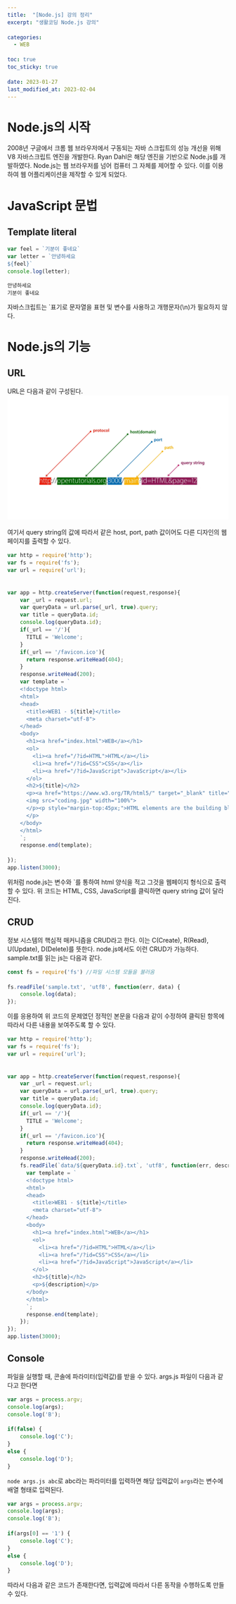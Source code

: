 ```yaml
---
title:  "[Node.js] 강의 정리"
excerpt: "생활코딩 Node.js 강의"

categories:
  - WEB

toc: true
toc_sticky: true
 
date: 2023-01-27
last_modified_at: 2023-02-04
---
```


# Node.js의 시작

2008년 구글에서 크롬 웹 브라우저에서 구동되는 자바 스크립트의 성능 개선을 위해 V8 자바스크립트 엔진을 개발한다. Ryan Dahl은 해당 엔진을 기반으로 Node.js를 개발하였다. Node.js는 웹 브라우저를 넘어 컴퓨터 그 자체를 제어할 수 있다. 이를 이용하여 웹 어플리케이션을 제작할 수 있게 되었다. 

# JavaScript 문법

## Template literal

```js
var feel = `기분이 좋네요`
var letter = `안녕하세요
${feel}`
console.log(letter);
```
```
안녕하세요
기분이 좋네요
```
자바스크립트는 `표기로 문자열을 표현 및 변수를 사용하고 개행문자(\n)가 필요하지 않다.

# Node.js의 기능

## URL

URL은 다음과 같이 구성된다.
![image](/assets/images/web_image_04.png)

여기서 query string의 값에 따라서 같은 host, port, path 값이어도 다른 디자인의 웹페이지를 출력할 수 있다.

```js
var http = require('http');
var fs = require('fs');
var url = require('url');

 
var app = http.createServer(function(request,response){
    var _url = request.url;
    var queryData = url.parse(_url, true).query;
    var title = queryData.id;
    console.log(queryData.id);
    if(_url == '/'){
      TITLE = 'Welcome';
    }
    if(_url == '/favicon.ico'){
      return response.writeHead(404);
    }
    response.writeHead(200);
    var template = `
    <!doctype html>
    <html>
    <head>
      <title>WEB1 - ${title}</title>
      <meta charset="utf-8">
    </head>
    <body>
      <h1><a href="index.html">WEB</a></h1>
      <ol>
        <li><a href="/?id=HTML">HTML</a></li>
        <li><a href="/?id=CSS">CSS</a></li>
        <li><a href="/?id=JavaScript">JavaScript</a></li>
      </ol>
      <h2>${title}</h2>
      <p><a href="https://www.w3.org/TR/html5/" target="_blank" title="html5 speicification">Hypertext Markup Language (HTML)</a> is the standard markup language for <strong>creating <u>web</u> pages</strong> and web applications.Web browsers receive HTML documents from a web server or from local storage and render them into multimedia web pages. HTML describes the structure of a web page semantically and originally included cues for the appearance of the document.
      <img src="coding.jpg" width="100%">
      </p><p style="margin-top:45px;">HTML elements are the building blocks of HTML pages. With HTML constructs, images and other objects, such as interactive forms, may be embedded into the rendered page. It provides a means to create structured documents by denoting structural semantics for text such as headings, paragraphs, lists, links, quotes and other items. HTML elements are delineated by tags, written using angle brackets.
      </p>
    </body>
    </html>
    `;
    response.end(template);
 
});
app.listen(3000);
```

위처럼 node.js는 변수와 `를 통하여 html 양식을 적고 그것을 웹페이지 형식으로 출력할 수 있다. 위 코드는 HTML, CSS, JavaScript를 클릭하면 query string 값이 달라진다.

## CRUD

정보 시스템의 핵심적 매커니즘을 CRUD라고 한다. 이는 C(Create), R(Read), U(Update), D(Delete)를 뜻한다. node.js에서도 이런 CRUD가 가능하다. sample.txt를 읽는 js는 다음과 같다.

```js
const fs = require('fs') //파일 시스템 모듈을 불러옴

fs.readFile('sample.txt', 'utf8', function(err, data) {
    console.log(data);
});
```

이를 응용하여 위 코드의 문제였던 정적인 본문을 다음과 같이 수정하여 클릭된 항목에 따라서 다른 내용을 보여주도록 할 수 있다.

```js
var http = require('http');
var fs = require('fs');
var url = require('url');

 
var app = http.createServer(function(request,response){
    var _url = request.url;
    var queryData = url.parse(_url, true).query;
    var title = queryData.id;
    console.log(queryData.id);
    if(_url == '/'){
      TITLE = 'Welcome';
    }
    if(_url == '/favicon.ico'){
      return response.writeHead(404);
    }
    response.writeHead(200);
    fs.readFile(`data/${queryData.id}.txt`, 'utf8', function(err, description){
      var template = `
      <!doctype html>
      <html>
      <head>
        <title>WEB1 - ${title}</title>
        <meta charset="utf-8">
      </head>
      <body>
        <h1><a href="index.html">WEB</a></h1>
        <ol>
          <li><a href="/?id=HTML">HTML</a></li>
          <li><a href="/?id=CSS">CSS</a></li>
          <li><a href="/?id=JavaScript">JavaScript</a></li>
        </ol>
        <h2>${title}</h2>
        <p>${description}</p>
      </body>
      </html>
      `;
      response.end(template);
    });
});
app.listen(3000);
```

## Console

파일을 실행할 때, 콘솔에 파라미터(입력값)를 받을 수 있다. args.js 파일이 다음과 같다고 한다면

```js
var args = process.argv;
console.log(args);
console.log('B');

if(false) {
    console.log('C');
}
else {
    console.log('D');
}
```

`node args.js abc`로 abc라는 파라미터를 입력하면 해당 입력값이 `args`라는 변수에 배열 형태로 입력된다. 

```js
var args = process.argv;
console.log(args);
console.log('B');

if(args[0] == '1') {
    console.log('C');
}
else {
    console.log('D');
}
```

따라서 다음과 같은 코드가 존재한다면, 입력값에 따라서 다른 동작을 수행하도록 만들 수 있다.